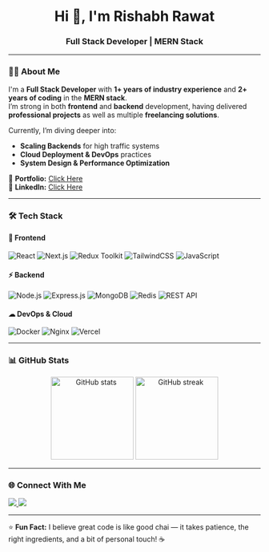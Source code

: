 <h1 align="center">Hi 👋, I'm Rishabh Rawat</h1>
<h3 align="center">Full Stack Developer | MERN Stack </h3>

---

### 🧑‍💻 About Me  
I'm a **Full Stack Developer** with **1+ years of industry experience** and **2+ years of coding** in the **MERN stack**.  
I’m strong in both **frontend** and **backend** development, having delivered **professional projects** as well as multiple **freelancing solutions**.  

Currently, I’m diving deeper into:
- **Scaling Backends** for high traffic systems  
- **Cloud Deployment & DevOps** practices  
- **System Design & Performance Optimization**  

📌 **Portfolio:** [Click Here](https://portfolio-1w3r.vercel.app/)  
💼 **LinkedIn:** [Click Here](https://www.linkedin.com/in/rishabh-rawat-371453228/)  

---

### 🛠️ Tech Stack  

#### 🚀 Frontend
![React](https://img.shields.io/badge/-React-61DBFB?logo=react&logoColor=white&style=flat)
![Next.js](https://img.shields.io/badge/-Next.js-000000?logo=nextdotjs&logoColor=white&style=flat)
![Redux Toolkit](https://img.shields.io/badge/-Redux%20Toolkit-764ABC?logo=redux&logoColor=white&style=flat)
![TailwindCSS](https://img.shields.io/badge/-TailwindCSS-38B2AC?logo=tailwindcss&logoColor=white&style=flat)
![JavaScript](https://img.shields.io/badge/-JavaScript-F7DF1E?logo=javascript&logoColor=black&style=flat)

#### ⚡ Backend
![Node.js](https://img.shields.io/badge/-Node.js-339933?logo=nodedotjs&logoColor=white&style=flat)
![Express.js](https://img.shields.io/badge/-Express.js-000000?logo=express&logoColor=white&style=flat)
![MongoDB](https://img.shields.io/badge/-MongoDB-47A248?logo=mongodb&logoColor=white&style=flat)
![Redis](https://img.shields.io/badge/-Redis-DC382D?logo=redis&logoColor=white&style=flat)
![REST API](https://img.shields.io/badge/-REST%20API-02569B?style=flat)

#### ☁ DevOps & Cloud
![Docker](https://img.shields.io/badge/-Docker-2496ED?logo=docker&logoColor=white&style=flat)
![Nginx](https://img.shields.io/badge/-Nginx-009639?logo=nginx&logoColor=white&style=flat)
![Vercel](https://img.shields.io/badge/-Vercel-000000?logo=vercel&logoColor=white&style=flat)

---

### 📊 GitHub Stats  

<p align="center">
  <img src="https://github-readme-stats.vercel.app/api?username=RishabhRawat2003&show_icons=true&theme=radical" alt="GitHub stats" height="165"/>
  <img src="https://github-readme-streak-stats.herokuapp.com/?user=RishabhRawat2003&theme=radical" alt="GitHub streak" height="165"/>
</p>

---

### 🌐 Connect With Me  

<p align="left">
  <a href="https://portfolio-1w3r.vercel.app/">
    <img src="https://img.shields.io/badge/Portfolio-Visit-0A66C2?style=for-the-badge&logo=internet-explorer&logoColor=white" />
  </a>
  <a href="https://www.linkedin.com/in/rishabh-rawat-371453228/">
    <img src="https://img.shields.io/badge/LinkedIn-Connect-0A66C2?style=for-the-badge&logo=linkedin&logoColor=white" />
  </a>
</p>

---

⭐ **Fun Fact:** I believe great code is like good chai — it takes patience, the right ingredients, and a bit of personal touch! ☕

